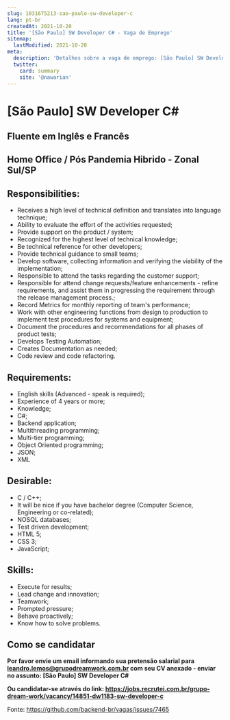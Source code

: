 ```yaml
---
slug: 1031675213-sao-paulo-sw-developer-c
lang: pt-br
createdAt: 2021-10-20
title: '[São Paulo] SW Developer C# - Vaga de Emprego'
sitemap:
  lastModified: 2021-10-20
meta:
  description: 'Detalhes sobre a vaga de emprego: [São Paulo] SW Developer C#'
  twitter:
    card: summary
    site: '@nawarian'
---
```


# [São Paulo] SW Developer C#

## Fluente em Inglês e Francês

## Home Office / Pós Pandemia Hibrido - Zonal Sul/SP

## Responsibilities:

- Receives a high level of technical definition and translates into language technique;
- Ability to evaluate the effort of the activities requested;
- Provide support on the product / system;
- Recognized for the highest level of technical knowledge;
- Be technical reference for other developers;
- Provide technical guidance to small teams;
- Develop software, collecting information and verifying the viability of the implementation;
- Responsible to attend the tasks regarding the customer support;
- Responsible for attend change requests/feature enhancements - refine requirements, and assist them in progressing the requirement through the release management process.;
- Record Metrics for monthly reporting of team's performance;
- Work with other engineering functions from design to production to implement test procedures for systems and equipment;
- Document the procedures and recommendations for all phases of product tests;
- Develops Testing Automation;
- Creates Documentation as needed;
- Code review and code refactoring.

## Requirements:

- English skills (Advanced - speak is required);
- Experience of 4 years or more;
- Knowledge;
- C#;
- Backend application;
- Multithreading programming;
- Multi-tier programming;
- Object Oriented programming;
- JSON;
- XML

## Desirable:

- C / C++;
- It will be nice if you have bachelor degree (Computer Science, Engineering or co-related);
- NOSQL databases;
- Test driven development;
- HTML 5;
- CSS 3;
- JavaScript;

## Skills:

- Execute for results;
- Lead change and innovation;
- Teamwork;
- Prompted pressure;
- Behave proactively;
- Know how to solve problems.

## Como se candidatar

**Por favor envie um email informando sua pretensão salarial para leandro.lemos@grupodreamwork.com.br com seu CV anexado - enviar no assunto: [São Paulo] SW Developer C#**

**Ou candidatar-se através do link: https://jobs.recrutei.com.br/grupo-dream-work/vacancy/14851-dw1183-sw-developer-c**

Fonte: https://github.com/backend-br/vagas/issues/7465